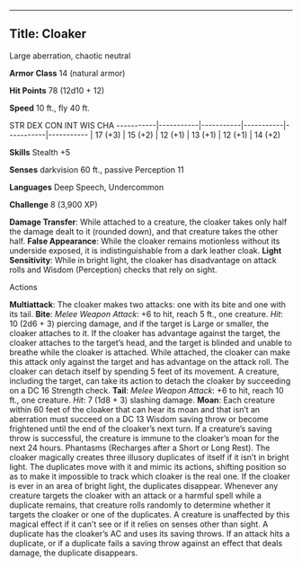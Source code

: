 -------------------------
Title: Cloaker
-------------------------


Large aberration, chaotic neutral

**Armor Class** 14 (natural armor)

**Hit Points** 78 (12d10 + 12)

**Speed** 10 ft., fly 40 ft.

  STR         DEX         CON         INT         WIS         CHA
  -----------|-----------|-----------|-----------|-----------|-----------
  | 17 (+3)   | 15 (+2)   | 12 (+1)   | 13 (+1)   | 12 (+1)   | 14 (+2)

**Skills** Stealth +5

**Senses** darkvision 60 ft., passive Perception 11

**Languages** Deep Speech, Undercommon

**Challenge** 8 (3,900 XP)


**Damage Transfer**: While attached to a creature, the cloaker takes
    only half the damage dealt to it (rounded down), and that creature
    takes the other half.
**False Appearance**: While the cloaker remains motionless without
    its underside exposed, it is indistinguishable from a dark
    leather cloak.
**Light Sensitivity**: While in bright light, the cloaker has
    disadvantage on attack rolls and Wisdom (Perception) checks that
    rely on sight.


Actions

**Multiattack**: The cloaker makes two attacks: one with its bite
    and one with its tail.
**Bite**: *Melee Weapon Attack*: +6 to hit, reach 5 ft.,
    one creature. *Hit*: 10 (2d6 + 3) piercing damage, and if the target
    is Large or smaller, the cloaker attaches to it. If the cloaker has
    advantage against the target, the cloaker attaches to the target’s
    head, and the target is blinded and unable to breathe while the
    cloaker is attached. While attached, the cloaker can make this
    attack only against the target and has advantage on the attack roll.
    The cloaker can detach itself by spending 5 feet of its movement. A
    creature, including the target, can take its action to detach the
    cloaker by succeeding on a DC 16 Strength check.
**Tail**: *Melee Weapon Attack*: +6 to hit, reach 10 ft.,
    one creature. *Hit*: 7 (1d8 + 3) slashing damage.
**Moan**: Each creature within 60 feet of the cloaker that can hear
    its moan and that isn’t an aberration must succeed on a DC 13 Wisdom
    saving throw or become frightened until the end of the cloaker’s
    next turn. If a creature’s saving throw is successful, the creature
    is immune to the cloaker’s moan for the next 24 hours. Phantasms
    (Recharges after a Short or Long Rest). The cloaker magically
    creates three illusory duplicates of itself if it isn’t in
    bright light. The duplicates move with it and mimic its actions,
    shifting position so as to make it impossible to track which cloaker
    is the real one. If the cloaker is ever in an area of bright light,
    the duplicates disappear. Whenever any creature targets the cloaker
    with an attack or a harmful spell while a duplicate remains, that
    creature rolls randomly to determine whether it targets the cloaker
    or one of the duplicates. A creature is unaffected by this magical
    effect if it can’t see or if it relies on senses other than sight. A
    duplicate has the cloaker’s AC and uses its saving throws. If an
    attack hits a duplicate, or if a duplicate fails a saving throw
    against an effect that deals damage, the duplicate disappears.

